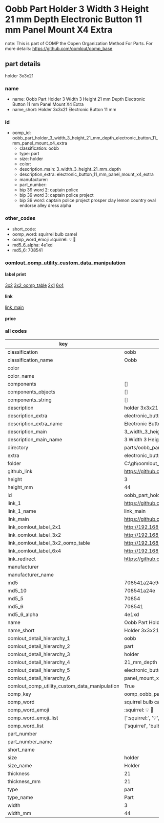 # Oobb Part Holder 3 Width 3 Height 21 mm Depth Electronic Button 11 mm Panel Mount X4 Extra  

note: This is part of OOMP the Oopen Organization Method For Parts. For more details: https://github.com/oomlout/oomp_base

##  part details
  



holder 3x3x21



### name
* name: Oobb Part Holder 3 Width 3 Height 21 mm Depth Electronic Button 11 mm Panel Mount X4 Extra
* name_short: Holder 3x3x21 Electronic Button 11 mm
### id
* oomp_id: oobb_part_holder_3_width_3_height_21_mm_depth_electronic_button_11_mm_panel_mount_x4_extra
  * classification: oobb
  * type: part
  * size: holder
  * color: 
  * description_main: 3_width_3_height_21_mm_depth
  * description_extra: electronic_button_11_mm_panel_mount_x4_extra
  * manufacturer: 
  * part_number: 
  * bip 39 word 2: captain police
  * bip 39 word 3: captain police project
  * bip 39 word: captain police project prosper clay lemon country oval endorse alley dress alpha

### other_codes
* short_code: 
* oomp_word: squirrel bulb camel
* oomp_word_emoji :squirrel: :bulb: :camel:
* md5_6_alpha: 4e1xd
* md5_6: 708541






### oomlout_oomp_utility_custom_data_manipulation
#### label print
[3x2](http://192.168.1.245:1112/?label=oomp%204e1xd)
[3x2_oomp_table](http://192.168.1.108:1112/?label=oomp%204e1xd)
[2x1](http://192.168.1.242:1112/?label=oomp%204e1xd)
[6x4](http://192.168.1.55:1112/?label=oomp%204e1xd)    

#### link

[link_main](https://github.com/oomlout/oomlout_oobb_version_4_generated_parts/tree/main/navigation_oomp/oobb/part/holder/3_width_3_height_21_mm_depth/electronic_button_11_mm_panel_mount_x4_extra/part)                              

#### price







### all codes 
| key | value |  
| --- | --- |  
| classification | oobb |  
| classification_name | Oobb |  
| color |  |  
| color_name |  |  
| components | [] |  
| components_objects | [] |  
| components_string | [] |  
| description | holder 3x3x21 |  
| description_extra | electronic_button_11_mm_panel_mount_x4_extra |  
| description_extra_name | Electronic Button 11 mm Panel Mount X4 Extra |  
| description_main | 3_width_3_height_21_mm_depth |  
| description_main_name | 3 Width 3 Height 21 mm Depth |  
| directory | parts/oobb_part_holder_3_width_3_height_21_mm_depth_electronic_button_11_mm_panel_mount_x4_extra |  
| extra | electronic_button_11_mm_panel_mount_x4 |  
| folder | C:\gh\oomlout_oobb_version_4_generated_parts\parts\oobb_part_holder_3_width_3_height_21_mm_depth_electronic_button_11_mm_panel_mount_x4_extra |  
| github_link | https://github.com/oomlout/oomlout_oomp_part_src/tree/main/parts/oobb_part_holder_3_width_3_height_21_mm_depth_electronic_button_11_mm_panel_mount_x4_extra |  
| height | 3 |  
| height_mm | 44 |  
| id | oobb_part_holder_3_width_3_height_21_mm_depth_electronic_button_11_mm_panel_mount_x4_extra |  
| link_1 | https://github.com/oomlout/oomlout_oobb_version_4_generated_parts/tree/main/navigation_oomp/oobb/part/holder/3_width_3_height_21_mm_depth/electronic_button_11_mm_panel_mount_x4_extra/part |  
| link_1_name | link_main |  
| link_main | https://github.com/oomlout/oomlout_oobb_version_4_generated_parts/tree/main/navigation_oomp/oobb/part/holder/3_width_3_height_21_mm_depth/electronic_button_11_mm_panel_mount_x4_extra/part |  
| link_oomlout_label_2x1 | http://192.168.1.242:1112/?label=oomp%204e1xd |  
| link_oomlout_label_3x2 | http://192.168.1.245:1112/?label=oomp%204e1xd |  
| link_oomlout_label_3x2_oomp_table | http://192.168.1.108:1112/?label=oomp%204e1xd |  
| link_oomlout_label_6x4 | http://192.168.1.55:1112/?label=oomp%204e1xd |  
| link_redirect | https://github.com/oomlout/oomlout_oobb_version_4_generated_parts/tree/main/parts/oobb_holder_03_03_21_ex_electronic_button_11_mm_panel_mount_x4 |  
| manufacturer |  |  
| manufacturer_name |  |  
| md5 | 708541a24e9da621ff151ac95829e911 |  
| md5_10 | 708541a24e |  
| md5_5 | 70854 |  
| md5_6 | 708541 |  
| md5_6_alpha | 4e1xd |  
| name | Oobb Part Holder 3 Width 3 Height 21 mm Depth Electronic Button 11 mm Panel Mount X4 Extra |  
| name_short | Holder 3x3x21 Electronic Button 11 mm |  
| oomlout_detail_hierarchy_1 | oobb |  
| oomlout_detail_hierarchy_2 | part |  
| oomlout_detail_hierarchy_3 | holder |  
| oomlout_detail_hierarchy_4 | 21_mm_depth |  
| oomlout_detail_hierarchy_5 | electronic_button_11_mm |  
| oomlout_detail_hierarchy_6 | panel_mount_x4_extra |  
| oomlout_oomp_utility_custom_data_manipulation | True |  
| oomp_key | oomp_oobb_part_holder_3_width_3_height_21_mm_depth_electronic_button_11_mm_panel_mount_x4_extra |  
| oomp_word | squirrel bulb camel |  
| oomp_word_emoji | :squirrel: :bulb: :camel: |  
| oomp_word_emoji_list | [':squirrel:', ':bulb:', ':camel:'] |  
| oomp_word_list | ['squirrel', 'bulb', 'camel'] |  
| part_number |  |  
| part_number_name |  |  
| short_name |  |  
| size | holder |  
| size_name | Holder |  
| thickness | 21 |  
| thickness_mm | 21 |  
| type | part |  
| type_name | Part |  
| width | 3 |  
| width_mm | 44 |  
